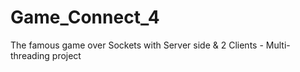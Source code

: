 # Game_Connect_4
The famous game over Sockets with Server side &amp; 2 Clients - Multi-threading project

